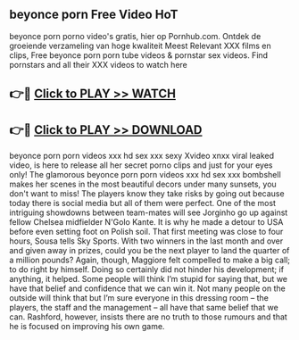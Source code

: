 ## beyonce porn Free Video HoT 

beyonce porn porno video's gratis, hier op Pornhub.com. Ontdek de groeiende verzameling van hoge kwaliteit Meest Relevant XXX films en clips,
Free beyonce porn porn tube videos & pornstar sex videos. Find pornstars and all their XXX videos to watch here


## 👉🔴 [Click to PLAY >> WATCH](http://us.freeplayer.one?title=beyonce_porn&ref=16D)

## 👉🔴 [Click to PLAY >> DOWNLOAD](http://us.freeplayer.one?title=beyonce_porn&ref=16D)


beyonce porn porn videos xxx hd sex xxx sexy Xvideo xnxx viral leaked video, is here to release all her secret porno clips and just for your eyes only! The glamorous beyonce porn porn videos xxx hd sex xxx bombshell makes her scenes in the most beautiful decors under many sunsets, you don't want to miss! The players know they take risks by going out because today there is social media but all of them were perfect. One of the most intriguing showdowns between team-mates will see Jorginho go up against fellow Chelsea midfielder N'Golo Kante. It is why he made a detour to USA before even setting foot on Polish soil. That first meeting was close to four hours, Sousa tells Sky Sports. With two winners in the last month and over and given away in prizes, could you be the next player to land the quarter of a million pounds? Again, though, Maggiore felt compelled to make a big call; to do right by himself. Doing so certainly did not hinder his development; if anything, it helped. Some people will think I’m stupid for saying that, but we have that belief and confidence that we can win it. Not many people on the outside will think that but I’m sure everyone in this dressing room – the players, the staff and the management – all have that same belief that we can. Rashford, however, insists there are no truth to those rumours and that he is focused on improving his own game.